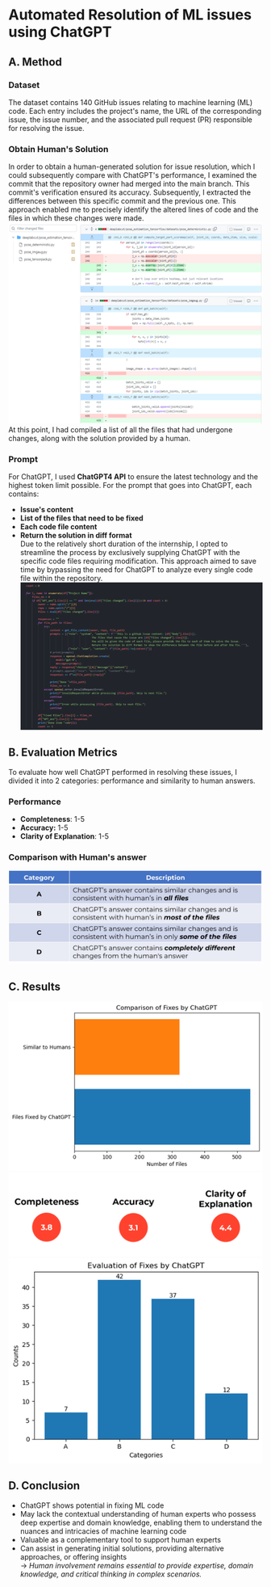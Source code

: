 # Automated Resolution of ML issues using ChatGPT

## A. Method
### Dataset
The dataset contains 140 GitHub issues relating to machine learning (ML) code. Each entry includes the project's name, the URL of the corresponding issue, the issue number, and the associated pull request (PR) responsible for resolving the issue.
### Obtain Human's Solution
In order to obtain a human-generated solution for issue resolution, which I could subsequently compare with ChatGPT's performance, I examined the commit that the repository owner had merged into the main branch. This commit's verification ensured its accuracy. Subsequently, I extracted the differences between this specific commit and the previous one. This approach enabled me to precisely identify the altered lines of code and the files in which these changes were made.\
![Screenshot](pictures/human_solution.png)\
At this point, I had compiled a list of all the files that had undergone changes, along with the solution provided by a human.
### Prompt
For ChatGPT, I used **ChatGPT4 API** to ensure the latest technology and the highest token limit possible. For the prompt that goes into ChatGPT, each contains:
* **Issue's content**
* **List of the files that need to be fixed**
* **Each code file content**
* **Return the solution in diff format**\
Due to the relatively short duration of the internship, I opted to streamline the process by exclusively supplying ChatGPT with the specific code files requiring modification. This approach aimed to save time by bypassing the need for ChatGPT to analyze every single code file within the repository.\
![Screenshot](pictures/prompt.png)

## B. Evaluation Metrics
To evaluate how well ChatGPT performed in resolving these issues, I divided it into 2 categories: performance and similarity to human answers.
### Performance
* **Completeness**: 1-5
* **Accuracy:** 1-5
* **Clarity of Explanation**: 1-5
### Comparison with Human's answer
![Screenshot](pictures/compare.png)

## C. Results
![Screenshot](pictures/result1.png)
![Screenshot](pictures/result3.png)
![Screenshot](pictures/result2.png)


## D. Conclusion
* ChatGPT shows potential in fixing ML code
* May lack the contextual understanding of human experts who possess deep expertise and domain knowledge, enabling them to understand the nuances and intricacies of machine learning code
* Valuable as a complementary tool to support human experts
* Can assist in generating initial solutions, providing alternative approaches, or offering insights\
→ _Human involvement remains essential to provide expertise, domain knowledge, and critical thinking in complex scenarios._
